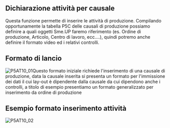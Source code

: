 ## Dichiarazione attività per causale
Questa funzione permette di inserire le attività di produzione.
Compilando opportunamente la tabella P5C delle causali di produzione possiamo definire a quali oggetti Sme.UP faremo riferimento (es. Ordine di produzione, Articolo, Centro di lavoro, ecc....), quindi potremo anche definire il formato video ed i relativi controlli.

## Formato di lancio
![P5AT10_01](http://localhost:3000/immagini/MBDOC_OGG-P_P5AT10/P5AT10_01.png)Questo formato iniziale richiede l'inserimento di una causale di produzione, data la causale inserita si presenta un formato per l'immissione dei dati il cui lay-out è dipendente dalla causale da cui dipendono anche i controlli, a titolo di esempio presentiamo un formato generalizzato per inserimento da ordine di produzione

## Esempio formato inserimento attività
![P5AT10_02](http://localhost:3000/immagini/MBDOC_OGG-P_P5AT10/P5AT10_02.png)